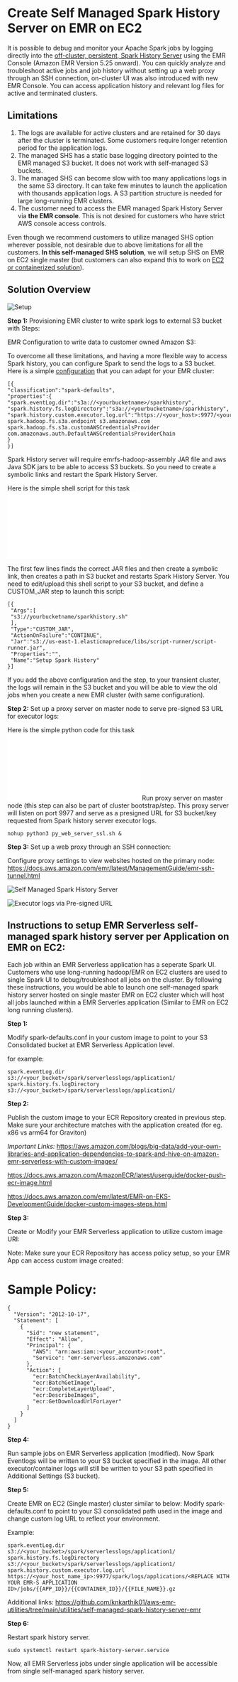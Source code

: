 # Create Self Managed Spark History Server on EMR on EC2

It is possible to debug and monitor your Apache Spark jobs by logging directly into the [off-cluster, persistent, Spark History Server](https://docs.aws.amazon.com/emr/latest/ManagementGuide/app-history-spark-UI.html) using the EMR Console (Amazon EMR Version 5.25 onward). You can quickly analyze and troubleshoot active jobs and job history without setting up a web proxy through an SSH connection, on-cluster UI was also introduced with new EMR Console. You can access application history and relevant log files for active and terminated clusters. 

## Limitations

1. The logs are available for active clusters and are retained for 30 days after the cluster is terminated. Some customers require longer retention period for the application logs.
2. The managed SHS has a static base logging directory pointed to the EMR managed S3 bucket. It does not work with self-managed S3 buckets.
3. The managed SHS can become slow with too many applications logs in the same S3 directory. It can take few minutes to launch the application with thousands application logs. A S3 partition structure is needed for large long-running EMR clusters.
4. The customer need to access the EMR managed Spark History Server via **the EMR console**. This is not desired for customers who have strict AWS console access controls.

Even though we recommend customers to utilize managed SHS option wherever possible, not desirable due to above limitations for all the customers. **In this self-managed SHS solution**, we will setup SHS on EMR on EC2 single master (but customers can also expand this to work on [EC2 or containerized solution](https://docs.aws.amazon.com/glue/latest/dg/monitor-spark-ui-history.html)).

## Solution Overview

![Setup](images/D2134DB4-2879-4EC0-B2B8-11D6939CAD31.jpeg)

**Step 1:** Provisioning EMR cluster to write spark logs to external S3 bucket with Steps:

EMR Configuration to write data to customer owned Amazon S3: 

To overcome all these limitations, and having a more flexible way to access Spark history, you can configure Spark to send the logs to a S3 bucket. 
Here is a simple [configuration](https://docs.aws.amazon.com/emr/latest/ReleaseGuide/emr-configure-apps.html) that you can adapt for your EMR cluster:

```
[{
"classification":"spark-defaults",
"properties":{
"spark.eventLog.dir":"s3a://<yourbucketname>/sparkhistory",
"spark.history.fs.logDirectory":"s3a://<yourbucketname>/sparkhistory",
"spark.history.custom.executor.log.url":"https://<your_host>:9977/<yourclusterID>/containers/{{APP_ID}}/{{CONTAINER_ID}}/{{FILE_NAME}}.gz"
spark.hadoop.fs.s3a.endpoint s3.amazonaws.com
spark.hadoop.fs.s3a.customAWSCredentialsProvider com.amazonaws.auth.DefaultAWSCredentialsProviderChain
}
}] 
```

Spark History server will require emrfs-hadoop-assembly JAR file and aws Java SDK jars to be able to access S3 buckets. So you need to create a symbolic links and restart the Spark History Server.

Here is the simple shell script for this task ![sparkhistory.sh](code/sparkhistory.sh)

The first few lines finds the correct JAR files and then create a symbolic link, then creates a path in S3 bucket and restarts Spark History Server. You need to edit/upload this shell script to your S3 bucket, and define a CUSTOM_JAR step to launch this script:


```
[{
 "Args":[
 "s3://yourbucketname/sparkhistory.sh"
 ],
 "Type":"CUSTOM_JAR",
 "ActionOnFailure":"CONTINUE",
 "Jar":"s3://us-east-1.elasticmapreduce/libs/script-runner/script-runner.jar",
 "Properties":"",
 "Name":"Setup Spark History"
}]
```

If you add the above configuration and the step, to your transient cluster, the logs will remain in the S3 bucket and you will be able to view the old jobs when you create a new EMR cluster (with same configuration).

**Step 2:** Set up a proxy server on master node to serve pre-signed S3 URL for executor logs:

Here is the simple python code for this task ![py_web_server.sh](code/py_web_server.py)
Run proxy server on master node (this step can also be part of cluster bootstrap/step. This proxy server will listen on port 9977 and serve as a presigned URL for S3 bucket/key requested from Spark history server executor logs.

```
nohup python3 py_web_server_ssl.sh &
```

**Step 3:**  Set up a web proxy through an SSH connection:

Configure proxy settings to view websites hosted on the primary node:
https://docs.aws.amazon.com/emr/latest/ManagementGuide/emr-ssh-tunnel.html

![Self Managed Spark History Server](images/SHS.png)

![Executor logs via Pre-signed URL](images/SHS_Exec_logs.png)




## Instructions to setup EMR Serverless self-managed spark history server per Application on EMR on EC2:


Each job within an EMR Serverless application has a seperate Spark UI. Customers who use long-running hadoop/EMR on EC2 clusters are used to single Spark UI to debug/troubleshoot all jobs on the cluster. 
By following these instructions, you would be able to launch one self-managed spark history server hosted on single master EMR on EC2 cluster which will host all jobs launched within a EMR Serverles application (Similar to EMR on EC2 long running clusters).

**Step 1:**

Modify spark-defaults.conf in your custom image to point to your S3 Consolidated bucket at EMR Serverless Application level.

for example:
```
spark.eventLog.dir               s3://<your_bucket>/spark/serverlesslogs/application1/
spark.history.fs.logDirectory    s3://<your_bucket>/spark/serverlesslogs/application1/
```

**Step 2:**

Publish the custom image to your ECR Repository created in previous step.
Make sure your architecture matches with the application created (for eg. x86 vs arm64 for Graviton)

*Important Links:*
https://aws.amazon.com/blogs/big-data/add-your-own-libraries-and-application-dependencies-to-spark-and-hive-on-amazon-emr-serverless-with-custom-images/

https://docs.aws.amazon.com/AmazonECR/latest/userguide/docker-push-ecr-image.html

https://docs.aws.amazon.com/emr/latest/EMR-on-EKS-DevelopmentGuide/docker-custom-images-steps.html

**Step 3:**

Create or Modify your EMR Serverless application to utilize custom image URI:

Note: Make sure your ECR Repository has access policy setup, so your EMR App can access custom image created:

Sample Policy:
==============
```
{
  "Version": "2012-10-17",
  "Statement": [
    {
      "Sid": "new statement",
      "Effect": "Allow",
      "Principal": {
        "AWS": "arn:aws:iam::<your_account>:root",
        "Service": "emr-serverless.amazonaws.com"
      },
      "Action": [
        "ecr:BatchCheckLayerAvailability",
        "ecr:BatchGetImage",
        "ecr:CompleteLayerUpload",
        "ecr:DescribeImages",
        "ecr:GetDownloadUrlForLayer"
      ]
    }
  ]
}
```

**Step 4:**

Run sample jobs on EMR Serverless application (modified).
Now Spark Eventlogs will be written to your S3 bucket specified in the image.
All other executor/container logs will still be written to your S3 path specified in Additional Settings (S3 bucket).

**Step 5:**

Create EMR on EC2 (Single master) cluster similar to below:
Modify spark-defaults.conf to point to your S3 consolidated path used in the image and change custom log URL to reflect your environment.

Example:
```
spark.eventLog.dir               s3://<your_bucket>/spark/serverlesslogs/application1/
spark.history.fs.logDirectory    s3://<your_bucket>/spark/serverlesslogs/application1/
spark.history.custom.executor.log.url       https://<your_host_name_ip>:9977/spark/logs/applications/<REPLACE WITH YOUR EMR-S APPLICATION ID>/jobs/{{APP_ID}}/{{CONTAINER_ID}}/{{FILE_NAME}}.gz
```
Additional links:
https://github.com/knkarthik01/aws-emr-utilities/tree/main/utilities/self-managed-spark-history-server-emr


**Step 6:**

Restart spark history server.
```
sudo systemctl restart spark-history-server.service
```
Now, all EMR Serverless jobs under single application will be accessible from single self-managed spark history server.

